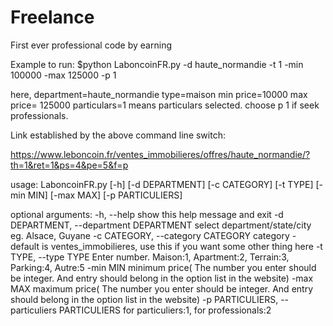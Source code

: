# Freelance
First ever professional code by earning


Example to run:
$python LaboncoinFR.py -d haute_normandie -t 1 -min 100000 -max 125000 -p 1

here,
department=haute_normandie
type=maison
min price=10000
max price=	125000
particulars=1 means particulars selected. choose p 1 if seek professionals. 


Link established by the above command line switch:

https://www.leboncoin.fr/ventes_immobilieres/offres/haute_normandie/?th=1&ret=1&ps=4&pe=5&f=p




usage: LaboncoinFR.py [-h] [-d DEPARTMENT] [-c CATEGORY] [-t TYPE] [-min MIN]
                      [-max MAX] [-p PARTICULIERS]

optional arguments:
  -h, --help            show this help message and exit
  -d DEPARTMENT, --department DEPARTMENT
                        select department/state/city eg. Alsace, Guyane
  -c CATEGORY, --category CATEGORY
                        category - default is ventes_immobilieres, use this if
                        you want some other thing here
  -t TYPE, --type TYPE  Enter number. Maison:1, Apartment:2, Terrain:3,
                        Parking:4, Autre:5
  -min MIN              minimum price( The number you enter should be integer.
                        And entry should belong in the option list in the
                        website)
  -max MAX              maximum price( The number you enter should be integer.
                        And entry should belong in the option list in the
                        website)
  -p PARTICULIERS, --particuliers PARTICULIERS
                        for particuliers:1, for professionals:2


